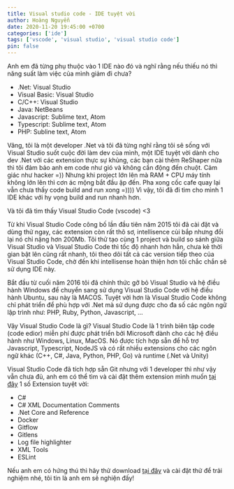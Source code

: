 ```yaml
---
title: Visual studio code - IDE tuyệt vời
author: Hoàng Nguyễn
date: 2020-11-20 19:45:00 +0700
categories: ['ide']
tags: ['vscode', 'visual studio', 'visual studio code']
pin: false
---
```


Anh em đã từng phụ thuộc vào 1 IDE nào đó và nghĩ rằng nếu thiếu nó thì năng suất làm việc của mình giảm đi chưa?
- .Net: Visual Studio
- Visual Basic: Visual Studio
- C/C++: Visual Studio
- Java: NetBeans
- Javascript: Sublime text, Atom
- Typescript: Sublime text, Atom
- PHP: Subline text, Atom

Vâng, tôi là một developer .Net và tôi đã từng nghĩ rằng tôi sẽ sống với Visual Studio suốt cuộc đời làm dev của mình, một IDE tuyệt vời dành cho dev .Net với các extension thực sự khủng, các bạn cài thêm ReShaper nữa thì tôi đảm bảo anh em code như gió và không cần động đến chuột. Cảm giác như hacker =)) Nhưng khi project lớn lên mà RAM + CPU máy tính không lớn lên thì cơn ác mộng bắt đầu ập đến. Pha xong cốc cafe quay lại vẫn chưa thấy code build and run xong =)))) Vì vậy, tôi đã đi tìm cho mình 1 IDE khác với hy vọng build and run nhanh hơn.

Và tôi đã tìm thấy Visual Studio Code (vscode) <3

Từ khi Visual Studio Code công bố lần đầu tiên năm 2015 tôi đã cài đặt và dùng thử ngay, các extension còn rất thô sơ, intellisence cùi bắp nhưng đổi lại nó chỉ nặng hơn 200Mb. Tôi thử tạo cùng 1 project và build so sánh giữa Visual Studio và Visual Studio Code thì tốc độ nhanh hơn hẳn, chưa kẻ thời gian bật lên cũng rất nhanh, tôi theo dõi tất cả các version tiếp theo của Visual Studio Code, chờ đến khi intellisense hoàn thiện hơn tôi chắc chắn sẽ sử dụng IDE này.

Bắt đầu từ cuối năm 2016 tôi đã chính thức gỡ bỏ Visual Studio và hệ điều hành Windows để chuyển sang sử dụng Visual Studio Code với hệ điều hành Ubuntu, sau này là MACOS. Tuyệt vời hơn là Visual Studio Code không chỉ phát triển để phù hợp với .Net mà sử dụng được cho đa số các ngôn ngữ lập trình như: PHP, Ruby, Python, Javascript, ...

Vậy Visual Studio Code là gì?
Visual Studio Code là 1 trình biên tập code (code edior) miễn phí được phát triển bởi Microsoft dành cho các hệ điều hành như Windows, Linux, MacOS. Nó được tích hợp sẵn để hỗ trợ Javascript, Typescript, NodeJS và có rất nhiều extensions cho các ngôn ngữ khác (C++, C#, Java, Python, PHP, Go) và runtime (.Net và Unity)

Visual Studio Code đã tích hợp sẵn Git nhưng với 1 developer thì như vậy vẫn chưa đủ, anh em có thể tìm và cài đặt thêm extension mình muốn [tại đây](https://marketplace.visualstudio.com/VSCode)
1 số Extension tuyệt vời:
- C#
- C# XML Documentation Comments
- .Net Core and Reference
- Docker
- Gitflow
- Gitlens
- Log file highlighter
- XML Tools
- ESLint

Nếu anh em có hứng thú thì hãy thử download [tại đây](https://code.visualstudio.com/download) và cài đặt thử để trải nghiệm nhé, tôi tin là anh em sẽ nghiện đấy!
